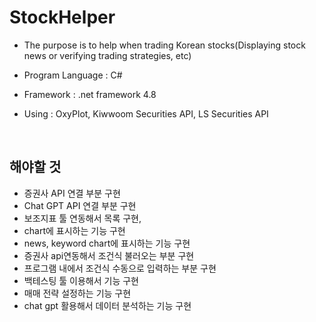# StockHelper
- The purpose is to help when trading Korean stocks(Displaying stock news or verifying trading strategies, etc) <br/>

- Program Language : C#<br/>
- Framework : .net framework 4.8 <br/>
- Using : OxyPlot, Kiwwoom Securities API, LS Securities API <br/>
<br/>

## 해야할 것
- 증권사 API 연결 부분 구현
- Chat GPT API 연결 부분 구현
- 보조지표 툴 연동해서 목록 구현,
- chart에 표시하는 기능 구현
- news, keyword chart에 표시하는 기능 구현
- 증권사 api연동해서 조건식 불러오는 부분 구현
- 프로그램 내에서 조건식 수동으로 입력하는 부분 구현
- 백테스팅 툴 이용해서 기능 구현
- 매매 전략 설정하는 기능 구현
- chat gpt 활용해서 데이터 분석하는 기능 구현
